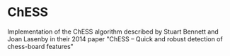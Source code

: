 # ChESS
Implementation of the ChESS algorithm described by Stuart Bennett and Joan Lasenby in their 2014 paper "ChESS – Quick and robust detection of chess-board features"
